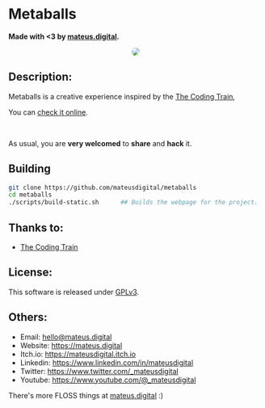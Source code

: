 # Metaballs

**Made with <3 by [mateus.digital](https://mateus.digital).**


<p align="center">
    <img style="border-radius: 10px;" src="./res/readme.gif"/>
</p>

## Description:

Metaballs is a creative experience inspired by the <a href="https://www.youtube.com/watch?v=ccYLb7cLB1I&ab_channel=TheCodingTrain">The Coding Train</a>,

You can [check it online](https://mateus.digital/metaballs).

<br>

As usual, you are **very welcomed** to **share** and **hack** it.


## Building


```bash
git clone https://github.com/mateusdigital/metaballs
cd metaballs
./scripts/build-static.sh      ## Builds the webpage for the project.
```


## Thanks to:

- [The Coding Train](https://www.youtube.com/@TheCodingTrain)


## License:

This software is released under [GPLv3](https://www.gnu.org/licenses/gpl-3.0.en.html).


## Others:

- Email: hello@mateus.digital
- Website: https://mateus.digital
- Itch.io: https://mateusdigital.itch.io
- Linkedin: https://www.linkedin.com/in/mateusdigital
- Twitter: https://www.twitter.com/_mateusdigital
- Youtube: https://www.youtube.com/@_mateusdigital

There's more FLOSS things at [mateus.digital](https://mateus.digital) :)
